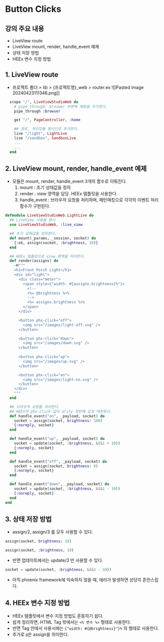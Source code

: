# Button Clicks

## 강의 주요 내용

* LiveView route
* LiveView mount, render, handle_event 예제
* 상태 저장 방법
* HEEx 변수 지정 방법

## 1. LiveView route

* 프로젝트 폴더 > lib > {프로젝트명}_web > router.ex
![[Pasted image 20240423111346.png]]

```elixir
  scope "/", LiveViewStudioWeb do
    # pipe_through: broswer 부분에 매핑을 추가한다.
    pipe_through :browser  

    get "/", PageController, :home  

    ## 경로, 처리모듈 형식으로 추가한다.
    live "/light", LightLive
    live "/sandbox", SandboxLive
    ...
    ...
  end
```


## 2. LiveView mount, render, handle_event 예제

* 모듈은 mount, render, handle_event 3개의 함수로 이뤄진다.
  1. mount : 초기 상태값을 정의
  2. render : view 영역을 담당. HEEx 템플릿을 사용한다.
  3. handle_event : 브라우저 요청을 처리하며, 패턴매칭으로 각각의 이벤트 처리 함수가 구현된다.

```elixir
defmodule LiveViewStudioWeb.LightLive do
  ## LiveView 사용을 명시
  use LiveViewStudioWeb, :live_view  

  ## 초기 상태값을 정의한다.
  def mount(_params, _session, socket) do
    {:ok, assign(socket, :brightness, 10)}
  end  

  ## HEEx 템플릿으로 view 영역을 처리한다.
  def render(assigns) do
    ~H"""
    <h1>Front Porch Light</h1>
    <div id="light">
      <div class="meter">
        <span style={"width: #{assigns.brightness}%"}>
          <!--
          <%= @brightness %>%
          -->
          <%= assigns.brightness %>%
        </span>
      </div>  

      <button phx-click="off">
        <img src="/images/light-off.svg" />
      </button>

      <button phx-click="down">
        <img src="/images/down.svg" />
      </button>
      
      <button phx-click="up">
        <img src="/images/up.svg" />
      </button>

      <button phx-click="on">
        <img src="/images/light-on.svg" />
      </button>
    </div>
    """
  end

  ## 브라우져 요청을 처리한다.
  ## HEEx의 phx-click 값이 arity 첫번째 값과 매칭된다.
  def handle_event("on", _payload, socket) do
    socket = assign(socket, brightness: 100)
    {:noreply, socket}
  end  

  def handle_event("up", _payload, socket) do
    socket = update(socket, :brightness, &(&1 + 10))
    {:noreply, socket}
  end  

  def handle_event("off", _payload, socket) do
    socket = assign(socket, brightness: 0)
    {:noreply, socket}
  end

  def handle_event("down", _payload, socket) do
    socket = update(socket, :brightness, &(&1 - 10))
    {:noreply, socket}
  end
end
```


## 3. 상태 저장 방법

* assign/2, assign/3 를 모두 사용할 수 있다.
```elixir
assign(socket, brightness: 10)

assign(socket, :brightness, 10)
```

* 반면 업데이트에서는 update/3 만 사용할 수 있다.
```elixir
socket = update(socket, :brightness, &(&1 - 10))
```

* 아직 phoenix framework에 익숙하지 않을 때, 에러가 발생하면 상당히 혼란스럽다.

## 4. HEEx 변수 지정 방법

* HEEx 템플릿에서 변수 지정 방법도 혼동하기 쉽다.
* 쉽게 정리하면, HTML Tag 밖에서는 `<% 변수 %>` 형태로 사용한다.
* 반면 Tag 안에서 사용시에는 `{"width: #{@brightness}"}%` 의 형태로 사용한다.
* 추가로 `@`은 assign을 의미한다.